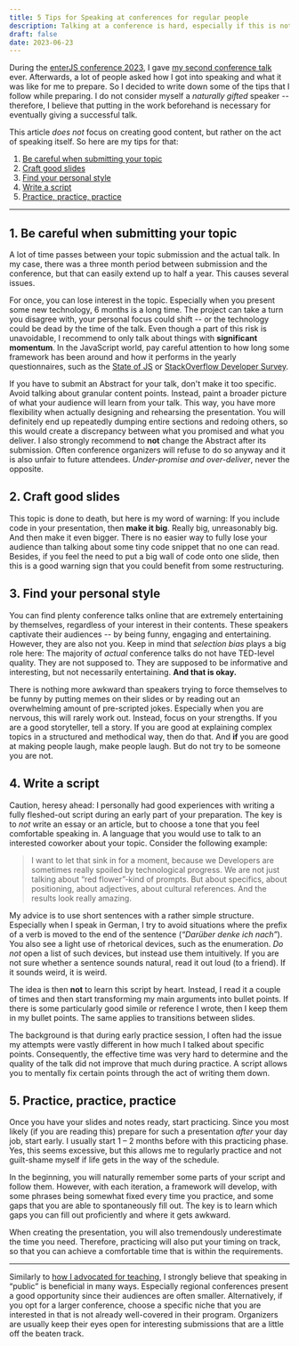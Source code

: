 ```yaml
---
title: 5 Tips for Speaking at conferences for regular people
description: Talking at a conference is hard, especially if this is not your main job. Here are my tips for having a successful talk as a normal person.
draft: false
date: 2023-06-23
---
```


During the [enterJS conference 2023](https://enterjs.de/), I gave [my second conference talk](/talk/enterjs-astro-2023/) ever. Afterwards, a lot of people asked how I got into speaking and what it was like for me to prepare. So I decided to write down some of the tips that I follow while preparing. I do not consider myself a _naturally gifted_ speaker -- therefore, I believe that putting in the work beforehand is necessary for eventually giving a successful talk.

This article _does not_ focus on creating good content, but rather on the act of speaking itself. So here are my tips for that:

1. [Be careful when submitting your topic](#1-be-careful-when-submitting-your-topic)
2. [Craft good slides](#2-craft-good-slides)
3. [Find your personal style](#3-find-your-personal-style)
4. [Write a script](#4-write-a-script)
5. [Practice, practice, practice](#5-practice-practice-practice)

___ 

## 1. Be careful when submitting your topic

A lot of time passes between your topic submission and the actual talk. In my case, there was a three month period between submission and the conference, but that can easily extend up to half a year. This causes several issues.

For once, you can lose interest in the topic. Especially when you present some new technology, 6 months is a long time. The project can take a turn you disagree with, your personal focus could shift -- or the technology could be dead by the time of the talk. Even though a part of this risk is unavoidable, I recommend to only talk about things with **significant momentum**. In the JavaScript world, pay careful attention to how long some framework has been around and how it performs in the yearly questionnaires, such as the [State of JS](https:/stateofjs.com/) or [StackOverflow Developer Survey](https://survey.stackoverflow.co/).

If you have to submit an Abstract for your talk, don't make it too specific. Avoid talking about granular content points. Instead, paint a broader picture of what your audience will learn from your talk. This way, you have more flexibility when actually designing and rehearsing the presentation. You will definitely end up repeatedly dumping entire sections and redoing others, so this would create a discrepancy between what you promised and what you deliver. I also strongly recommend to **not** change the Abstract after its submission. Often conference organizers will refuse to do so anyway and it is also unfair to future attendees. *Under-promise and over-deliver*, never the opposite.

## 2. Craft good slides

This topic is done to death, but here is my word of warning: If you include code in your presentation, then **make it big**. Really big, unreasonably big. And then make it even bigger. There is no easier way to fully lose your audience than talking about some tiny code snippet that no one can read. Besides, if you feel the need to put a big wall of code onto one slide, then this is a good warning sign that you could benefit from some restructuring.

## 3. Find your personal style

You can find plenty conference talks online that are extremely entertaining by themselves, regardless of your interest in their contents. These speakers captivate their audiences -- by being funny, engaging and entertaining. However, they are also not you. Keep in mind that _selection bias_ plays a big role here: The majority of *actual* conference talks do not have TED-level quality. They are not supposed to. They are supposed to be informative and interesting, but not necessarily entertaining. **And that is okay.**

There is nothing more awkward than speakers trying to force themselves to be funny by putting memes on their slides or by reading out an overwhelming amount of pre-scripted jokes. Especially when you are nervous, this will rarely work out. Instead, focus on your strengths. If you are a good storyteller, tell a story. If you are good at explaining complex topics in a structured and methodical way, then do that. And **if** you are good at making people laugh, make people laugh. But do not try to be someone you are not.

## 4. Write a script

Caution, heresy ahead: I personally had good experiences with writing a fully fleshed-out script during an early part of your preparation. The key is to *not* write an essay or an article, but to choose a tone that you feel comfortable speaking in. A language that you would use to talk to an interested coworker about your topic. Consider the following example:

> I want to let that sink in for a moment, because we Developers are sometimes really spoiled by technological progress. We are not just talking about “red flower”-kind of prompts. But about specifics, about positioning, about adjectives, about cultural references. And the results look really amazing.

My advice is to use short sentences with a rather simple structure. Especially when I speak in German, I try to avoid situations where the prefix of a verb is moved to the end of the sentence (_“Darüber denke ich nach”_). You also see a light use of rhetorical devices, such as the enumeration. _Do not_ open a list of such devices, but instead use them intuitively. If you are not sure whether a sentence sounds natural, read it out loud (to a friend). If it sounds weird, it is weird.

The idea is then **not** to learn this script by heart. Instead, I read it a couple of times and then start transforming my main arguments into bullet points. If there is some particularly good simile or reference I wrote, then I keep them in my bullet points. The same applies to transitions between slides.

The background is that during early practice session, I often had the issue my attempts were vastly different in how much I talked about specific points. Consequently, the effective time was very hard to determine and the quality of the talk did not improve that much during practice. A script allows you to mentally fix certain points through the act of writing them down.

## 5. Practice, practice, practice

Once you have your slides and notes ready, start practicing. Since you most likely (if you are reading this) prepare for such a presentation _after_ your day job, start early. I usually start 1 – 2 months before with this practicing phase. Yes, this seems excessive, but this allows me to regularly practice and not guilt-shame myself if life gets in the way of the schedule. 

In the beginning, you will naturally remember some parts of your script and follow them. However, with each iteration, a framework will develop, with some phrases being somewhat fixed every time you practice, and some gaps that you are able to spontaneously fill out. The key is to learn which gaps you can fill out proficiently and where it gets awkward.

When creating the presentation, you will also tremendously underestimate the time you need. Therefore, practicing will also put your timing on track, so that you can achieve a comfortable time that is within the requirements.

___ 

Similarly to [how I advocated for teaching](/blog/why-you-should-teach/), I strongly believe that speaking in “public” is beneficial in many ways. Especially regional conferences present a good opportunity since their audiences are often smaller. Alternatively, if you opt for a larger conference, choose a specific niche that you are interested in that is not already well-covered in their program. Organizers are usually keep their eyes open for interesting submissions that are a little off the beaten track.
